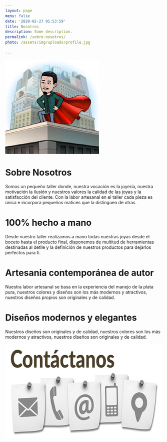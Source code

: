 ```yaml
---
layout: page
menu: false
date: '2020-02-27 01:53:59'
title: Nosotros
description: Some description.
permalink: /sobre-nosotros/
photo: /assets/img/uploads/profile.jpg

---
```


<img class="img-rounded" src="/assets/img/uploads/profile.jpg" alt="Thiago Rossener" width="300">


# Sobre Nosotros
Somos un pequeño taller donde, nuestra vocación es la joyería, nuestra motivación la ilusión y nuestros valores la calidad de las joyas y la satisfacción del cliente. Con la labor artesanal en el taller cada pieza es única e incorpora pequeños matices que la distinguen de otras.

# 100% hecho a mano
Desde nuestro taller realizamos a mano todas nuestras joyas desde el boceto hasta el producto final, disponemos de multitud de herramientas destinadas al detlle y la definición de nuestros productos para dejarlos perfectos para ti.

# Artesania contemporánea de autor
Nuestra labor artesanal se basa en la experiencia del manejo de la plata pura, nuestros colores y diseños son los más modernos y atractivos, nuestros diseños propios son originales y de calidad.

# Diseños modernos y elegantes
Nuestros diseños son originales y de calidad, nuestros colores son los más modernos y atractivos, nuestros diseños son originales y de calidad.


<img src="/assets/img/uploads/contactanos.jpg"  width="900" height="300">
